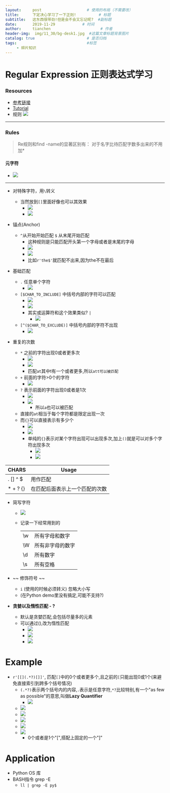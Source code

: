 ```yaml
---
layout:     post                    # 使用的布局（不需要改）
title:      下定决心学习了一下正则!          # 标题 
subtitle:   这东西很带劲!但是会不会又忘记呢?  #副标题
date:       2019-11-29            # 时间
author:     tianchen                      # 作者
header-img:  img/11_30/bg-desk1.jpg  #这篇文章标题背景图片  
catalog: true                       # 是否归档
tags:                               #标签
     - 碎片知识
---
```


# Regular Expression 正则表达式学习

### Resources
 
* [参考链接](https://github.com/ziishaned/learn-regex/blob/master/translations/README-cn.md)
* [Tutorial](https://regex101.com/r/dmRygT/1)
* 规则 ![](https://github.com/ziishaned/learn-regex/blob/master/img/regexp-cn.png?raw=true)

---

### Rules

> Re规则和find -name的显著区别有： 对于名字比待匹配字数多出来的不用加*

#### 元字符

* ![](https://github.com/A-suozhang/MyPicBed/raw/master/img/20191129104242.png)

---

* 对特殊字符，用```\```转义
  * 当然放到```[]```里面好像也可以其效果
    * ![](https://github.com/A-suozhang/MyPicBed/raw/master/img/20191129111007.png)
    * ![](https://github.com/A-suozhang/MyPicBed/raw/master/img/20191129111044.png)

* 锚点(Anchor)
  * ```^```从开始开始匹配  ```$``` 从末尾开始匹配 
    * 这种规则是只能匹配开头第一个字母或者是末尾的字母
    * ![](https://github.com/A-suozhang/MyPicBed/raw/master/img/20191129103922.png)
    * ![](https://github.com/A-suozhang/MyPicBed/raw/master/img/20191129104119.png)
    * 比如```r'the$'```就匹配不出来,因为the不在最后

* 基础匹配
  * ```.``` 任意单个字符  
      * ![](https://github.com/A-suozhang/MyPicBed/raw/master/img/20191129104354.png)
  * ```[$CHAR_TO_INCLUDE]``` 中括号内部的字符可以匹配
    * ![](https://github.com/A-suozhang/MyPicBed/raw/master/img/20191129104556.png)
    * ![](https://github.com/A-suozhang/MyPicBed/raw/master/img/20191129104624.png)
    * 其实或运算符和这个效果类似? ```|```
      * ![](https://github.com/A-suozhang/MyPicBed/raw/master/img/20191129110452.png)
  * ```[^($CHAR_TO_EXCLUDE)]``` 中括号内部的字符不出现
    * ![](https://github.com/A-suozhang/MyPicBed/raw/master/img/20191129104802.png)

* 重复的次数
  * ```*``` 之前的字符出现0或者更多次   
    * ![](https://github.com/A-suozhang/MyPicBed/raw/master/img/20191129105412.png)
    * ![](https://github.com/A-suozhang/MyPicBed/raw/master/img/20191129105858.png)
    * 匹配```at```其中t有一个或者更多,所以```att可以被匹配```
  * ```+``` 前面的字符>0个的字符 
    * ![](https://github.com/A-suozhang/MyPicBed/raw/master/img/20191129105650.png)
  * ```?``` 表示前面的字符出现0或者是1次
    * ![](https://github.com/A-suozhang/MyPicBed/raw/master/img/20191129105515.png)
    * ![](https://github.com/A-suozhang/MyPicBed/raw/master/img/20191129105553.png)
      * 所以```a```也可以被匹配
  * 直接的```at```相当于每个字符都是限定出现一次
  * 而```{}```可以直接表示有多少个
    * ![](https://github.com/A-suozhang/MyPicBed/raw/master/img/20191129105953.png)
    * ![](https://github.com/A-suozhang/MyPicBed/raw/master/img/20191129110023.png)
    * 单纯的```{}```表示对某个字符出现可以出现多次,加上```()```就是可以对多个字符出现多次
      * ![](https://github.com/A-suozhang/MyPicBed/raw/master/img/20191129110702.png)
      * ![](https://github.com/A-suozhang/MyPicBed/raw/master/img/20191129110752.png)

|CHARS| Usage|
|--|--|
|. [] ^ $|用作匹配|
|* + ? {}|在匹配后面表示上一个匹配的次数|

* 简写字符
  * ![](https://github.com/A-suozhang/MyPicBed/raw/master/img/20191129111231.png)
  * 记录一下经常用到的

    |||
    |--|--|
    |\w|所有字母和数字|
    |\W|所有非字母的数字|
    |\d|所有数字|
    |\s|所有空格|

* ~~ 修饰符号 ~~
  * ```i``` (使用的时候必须转义) 忽略大小写
  * (在Python demo里没有搞定,可能不支持?)

* **贪婪以及惰性匹配 - ?**
  * 默认是贪婪匹配,会包括尽量多的元素
  * 可以通过(),改为惰性匹配
    * ![](https://github.com/A-suozhang/MyPicBed/raw/master/img/20191129114137.png)
    * ![](https://github.com/A-suozhang/MyPicBed/raw/master/img/20191129114205.png)
    * ![](https://github.com/A-suozhang/MyPicBed/raw/master/img/20191129114248.png)

# Example

* ```r'[[](.*?)[]]'```, 匹配```[]```中的0个或者更多个,且之前的```[```只能出现0或1个(来避免直接索引到跨多个括号情况)
  * ```(.*?)```表示两个括号内的内容,```.```表示是任意字符,```*?```比较特别,有一个"as few as possible"的意思,叫做**Lazy Quantifier**
    * ![](https://github.com/A-suozhang/MyPicBed/raw/master/img/20191129113240.png)
  * ![](https://github.com/A-suozhang/MyPicBed/raw/master/img/20191129112119.png)
  * ![](https://github.com/A-suozhang/MyPicBed/raw/master/img/20191129112137.png)
  * ![](https://github.com/A-suozhang/MyPicBed/raw/master/img/20191129112302.png)
  * ![](https://github.com/A-suozhang/MyPicBed/raw/master/img/20191129112429.png)
  * ![](https://github.com/A-suozhang/MyPicBed/raw/master/img/20191129112457.png)
    * 0个或者是1个"[",搭配上固定的一个"]"

# Application

* Python OS 库
* BASH指令 grep -E
  * ```ll | grep -E py$```